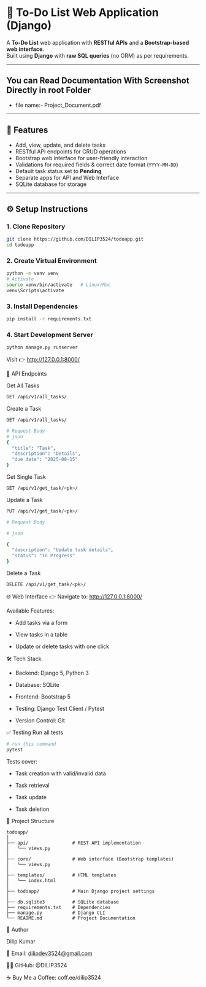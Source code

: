 # 📝 To-Do List Web Application (Django)

A **To-Do List** web application with **RESTful APIs** and a **Bootstrap-based web interface**.  
Built using **Django** with **raw SQL queries** (no ORM) as per requirements.

---

## You can Read Documentation With Screenshot Directly in root Folder 

- file name:- Project_Document.pdf

---

## 🚀 Features
- Add, view, update, and delete tasks  
- RESTful API endpoints for CRUD operations  
- Bootstrap web interface for user-friendly interaction  
- Validations for required fields & correct date format (`YYYY-MM-DD`)  
- Default task status set to **Pending**  
- Separate apps for API and Web Interface  
- SQLite database for storage  

---

## ⚙️ Setup Instructions

### 1. Clone Repository
```bash
git clone https://github.com/DILIP3524/todoapp.git
cd todoapp
```
### 2. Create Virtual Environment
```bash
python -m venv venv
# Activate
source venv/bin/activate   # Linux/Mac
venv\Scripts\activate   
```

### 3. Install Dependencies
```bash
pip install -r requirements.txt
```

### 4. Start Development Server
```bash
python manage.py runserver
```

Visit 👉 http://127.0.0.1:8000/

🔗 API Endpoints

Get All Tasks
```bash
GET /api/v1/all_tasks/
```
Create a Task
```bash
GET /api/v1/all_tasks/

# Request Body
# json
{
  "title": "Task",
  "description": "Details",
  "due_date": "2025-08-15"
}

```

Get Single Task
```bash
GET /api/v1/get_task/<pk>/
```
Update a Task
```bash
PUT /api/v1/get_task/<pk>/

# Request Body

# json

{
  "description": "Update task details",
  "status": "In Progress"
}
```

Delete a Task
```bash
DELETE /api/v1/get_task/<pk>/
```

🌐 Web Interface
👉 Navigate to: http://127.0.0.1:8000/

Available Features:

- Add tasks via a form

- View tasks in a table

- Update or delete tasks with one click

🛠️ Tech Stack
- Backend: Django 5, Python 3

- Database: SQLite

- Frontend: Bootstrap 5

- Testing: Django Test Client / Pytest

- Version Control: Git

✅ Testing
Run all tests

```bash
# run this command
pytest
```
Tests cover:

- Task creation with valid/invalid data

- Task retrieval

- Task update

- Task deletion

📂 Project Structure

```
todoapp/
│
├── api/                # REST API implementation
│   └── views.py
│
├── core/               # Web interface (Bootstrap templates)
│   └── views.py
│
├── templates/          # HTML templates
│   └── index.html
│
├── todoapp/            # Main Django project settings
│
├── db.sqlite3          # SQLite database
├── requirements.txt    # Dependencies
├── manage.py           # Django CLI
└── README.md           # Project Documentation

```

📌 Author

Dilip Kumar

📧 Email: dilipdev3524@gmail.com 

🐱‍💻 GitHub: @DILIP3524 

☕ Buy Me a Coffee: coff.ee/dilip3524


